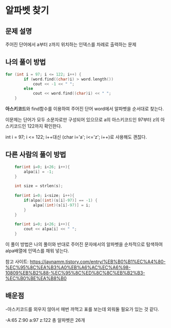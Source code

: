 알파벳 찾기
=========

## 문제 설명

주어진 단어에서 a부터 z까지 위치하는 인덱스를 차례로 출력하는 문제


## 나의 풀이 방법

```c++
for (int i = 97; i <= 122; i++) {
        if (word.find((char)i) > word.length())
            cout << -1 << " ";
        else
            cout << word.find((char)i) << " ";
    }
```
**아스키코드**와 find함수를 이용하여 주어진 단어 word에서 알파벳을 순서대로 찾는다. 

이문제는 단어가 모두 소문자로만 구성되어 있으므로 a의 아스키코드인 97부터 z의 아스키코드인 122까지 확인한다.

int i = 97; i <= 122; i++대신 (char i='a'; i<='z'; i++)로 사용해도 괜찮다. 

## 다른 사람의 풀이 방법
```c++
    for(int i=0; i<26; i++){
		alpa[i] = -1; 
	}
	
	int size = strlen(s); 
	
	for(int i=0; i<size; i++){
		if(alpa[(int)(s[i]-97)] == -1) {
			alpa[(int)(s[i]-97)] = i;   
		}
	}
	
	for(int i=0; i<26; i++){
		cout << alpa[i] << " ";
	}
```
이 풀이 방법은 나의 풀이와 반대로 주어진 문자에서의 알파벳을 순차적으로 탐색하여 alpa배열에 인덱스를 채워 넣는다. 

참고 사이트: <https://jaynamm.tistory.com/entry/%EB%B0%B1%EC%A4%80-%EC%95%8C%EA%B3%A0%EB%A6%AC%EC%A6%98-10809%EB%B2%88-%EC%95%8C%ED%8C%8C%EB%B2%B3-%EC%B0%BE%EA%B8%B0>

## 배운점 
-아스키코드를 외우지 않아서 매번 까먹고 표를 보는데 외워둘 필요가 있는 것 같다.

-A:65 Z:90 a:97 z:122 총 알파벳은 26개
